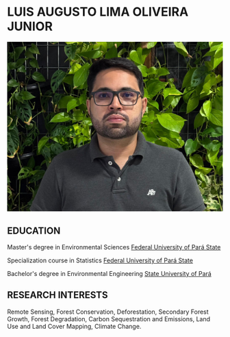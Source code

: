 # LUIS AUGUSTO LIMA OLIVEIRA JUNIOR

![alt text](https://github.com/luisaugustojr/resume/blob/37320e052266b7bcbe933e6789048d94e1e31c15/luis_oliveira.jpeg)

## EDUCATION
Master's degree in Environmental Sciences [Federal University of Pará State](https://ufpa.br)

Specialization course in Statistics [Federal University of Pará State](https://ufpa.br)

Bachelor's degree in Environmental Engineering [State University of Pará](https://www.uepa.br/)

## RESEARCH INTERESTS
Remote Sensing, Forest Conservation, Deforestation, Secondary Forest Growth, Forest Degradation, Carbon Sequestration and Emissions, Land Use and Land Cover Mapping, Climate Change.
